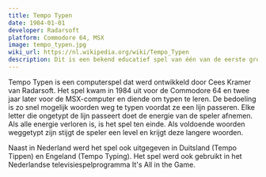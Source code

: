 ```yaml
---
title: Tempo Typen
date: 1984-01-01
developer: Radarsoft
platform: Commodore 64, MSX
image: tempo_typen.jpg
wiki_url: https://nl.wikipedia.org/wiki/Tempo_Typen
description: Dit is een bekend educatief spel van één van de eerste grote Nederlandse gamebedrijven in die tijd. De game is zelfs internationaal uitgegeven.
---
```


Tempo Typen is een computerspel dat werd ontwikkeld door Cees Kramer van Radarsoft. Het spel kwam in 1984 uit voor de Commodore 64 en twee jaar later voor de MSX-computer en diende om typen te leren. De bedoeling is zo snel mogelijk woorden weg te typen voordat ze een lijn passeren. Elke letter die ongetypt de lijn passeert doet de energie van de speler afnemen. Als alle energie verloren is, is het spel ten einde. Als voldoende woorden weggetypt zijn stijgt de speler een level en krijgt deze langere woorden.

Naast in Nederland werd het spel ook uitgegeven in Duitsland (Tempo Tippen) en Engeland (Tempo Typing). Het spel werd ook gebruikt in het Nederlandse televisiespelprogramma It's All in the Game.